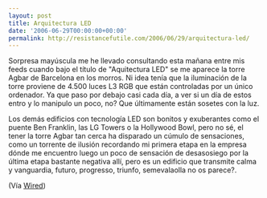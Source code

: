 ```yaml
---
layout: post
title: Arquitectura LED
date: '2006-06-29T00:00:00+00:00'
permalink: http://resistancefutile.com/2006/06/29/arquitectura-led/
---
```

<img style="float:right; margin:0 0 10px 10px;cursor:pointer; cursor:hand;" src="http://photos1.blogger.com/blogger/6639/1972/320/Imagen%202.2.png" border="0" alt="" />Sorpresa mayúscula me he llevado consultando esta mañana entre mis feeds cuando bajo el título de "Aquitectura LED" se me aparece la torre Agbar de Barcelona en los morros. Ni idea tenía que la iluminación de la torre proviene de 4.500 luces L3 RGB que están controladas por un único ordenador. Ya que paso por debajo casi cada día, a ver si un día de estos entro y lo manipulo un poco, no? Que últimamente están sosetes con la luz.

Los demás edificios con tecnología LED son bonitos y exuberantes como el puente Ben Franklin, las LG Towers o la Hollywood Bowl, pero no sé, el tener la torre Agbar tan cerca ha disparado un cúmulo de sensaciones, como un torrente de ilusión recordando mi primera etapa en la empresa dónde me encuentro luego un poco de sensación de desasosiego por la última etapa bastante negativa allí, pero es un edificio que transmite calma y vanguardia, futuro, progresso, triunfo, semevalaolla no os parece?.

(Vía <a href="http://blog.wired.com/ledarchitecture/index.album?i=0&amp;s=">Wired</a>)
